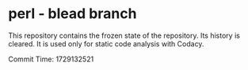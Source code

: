 # perl - blead branch

This repository contains the frozen state of the repository.
Its history is cleared. It is used only for static code
analysis with Codacy.

Commit Time: 1729132521